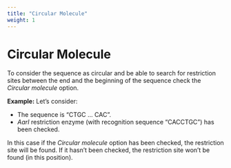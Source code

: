 ```yaml
---
title: "Circular Molecule"
weight: 1
---
```



# Circular Molecule

To consider the sequence as circular and be able to search for restriction sites between the end and the beginning of the sequence check the _Circular molecule_ option.

**Example:** Let’s consider:

*   The sequence is “CTGC ... CAC”.
*   _AarI_ restriction enzyme (with recognition sequence “CACCTGC”) has been checked.

In this case if the _Circular molecule_ option has been checked, the restriction site will be found. If it hasn’t been checked, the restriction site won’t be found (in this position).

